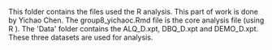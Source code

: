 This folder contains the files used the R analysis. This part of work is done by Yichao Chen.
The group8_yichaoc.Rmd file is the core analysis file (using R ).
The 'Data' folder contains the ALQ_D.xpt, DBQ_D.xpt and DEMO_D.xpt. These three datasets are used for analysis.

